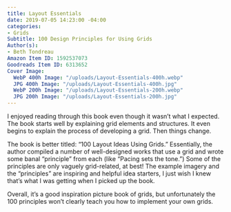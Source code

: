 ```yaml
---
title: Layout Essentials
date: 2019-07-05 14:23:00 -04:00
categories:
- Grids
Subtitle: 100 Design Principles for Using Grids
Author(s):
- Beth Tondreau
Amazon Item ID: 1592537073
Goodreads Item ID: 6313652
Cover Image:
  WebP 400h Image: "/uploads/Layout-Essentials-400h.webp"
  JPG 400h Image: "/uploads/Layout-Essentials-400h.jpg"
  WebP 200h Image: "/uploads/Layout-Essentials-200h.webp"
  JPG 200h Image: "/uploads/Layout-Essentials-200h.jpg"
---
```


I enjoyed reading through this book even though it wasn’t what I expected. The book starts well by explaining grid elements and structures. It even begins to explain the process of developing a grid. Then things change.

The book is better titled: “100 Layout Ideas Using Grids.” Essentially, the author compiled a number of well-designed works that use a grid and wrote some banal “principle” from each (like “Pacing sets the tone.”) Some of the principles are only vaguely grid-related, at best! The example imagery and the “principles” are inspiring and helpful idea starters, I just wish I knew that’s what I was getting when I picked up the book.

Overall, it’s a good inspiration picture book of grids, but unfortunately the 100 principles won’t clearly teach you how to implement your own grids.